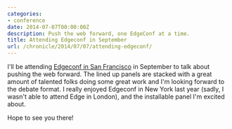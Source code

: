 ```yaml
---
categories:
- conference
date: 2014-07-07T00:00:00Z
description: Push the web forward, one EdgeConf at a time.
title: Attending Edgeconf in September
url: /chronicle/2014/07/07/attending-edgeconf/
---
```


I'll be attending [Edgeconf in San Francisco](https://edgeconf.com/2014-sf) in September to talk about pushing the web forward. The lined up panels are stacked with a great amount of talented folks doing some great work and I'm looking forward to the debate format. I really enjoyed Edgeconf in New York last year (sadly, I wasn't able to attend Edge in London), and the installable panel I'm excited about.

Hope to see you there!
